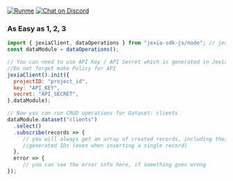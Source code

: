 [![Runme](https://svc.runme.io/static/button.svg)](https://runme.io/run?app_id=09eb2539-28c8-4feb-9f63-007d18247681) [![Chat on Discord](https://img.shields.io/badge/chat-on%20discord-7289da.svg?sanitize=true)](https://chat.jexia.com)

### As Easy as 1, 2, 3

```js
import { jexiaClient, dataOperations } from "jexia-sdk-js/node"; // jexia-sdk-js/browser;
const dataModule = dataOperations();

// You can need to use API Key / API Secret which is generated in Jexia. 
//Do not forget make Policy for API   
jexiaClient().init({
  projectID: "project_id",
  key: "API_KEY",
  secret: "API_SECRET",
},dataModule);

// Now you can run CRUD operations for Dataset: clients
dataModule.dataset("clients")
  .select()
  .subscribe(records => { 
     // you will always get an array of created records, including their 
     //generated IDs (even when inserting a single record) 
  }, 
  error => { 
     // you can see the error info here, if something goes wrong 
});
  ```
